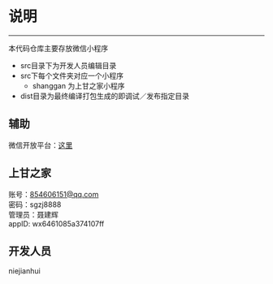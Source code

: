 # 说明
---
本代码仓库主要存放微信小程序

* src目录下为开发人员编辑目录
* src下每个文件夹对应一个小程序
    * shanggan 为上甘之家小程序
* dist目录为最终编译打包生成的即调试／发布指定目录

## 辅助
微信开放平台：[这里](https://mp.weixin.qq.com/)  

## 上甘之家
账号：854606151@qq.com     
密码：sgzj8888     
管理员：聂建辉  
appID: wx6461085a374107ff
## 开发人员
niejianhui

